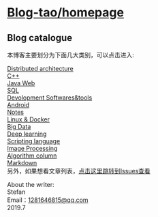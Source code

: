 # [Blog-tao/homepage](https://github.com/stefan-tao/Blog-tao/wiki/Home-page)

## Blog catalogue  

本博客主要划分为下面几大类别，可以点击进入:

[Distributed architecture](https://github.com/stefan-tao/Blog-tao/projects/1)  
[C++](https://github.com/stefan-tao/Blog-tao/projects/2)   
[Java Web](https://github.com/stefan-tao/Blog-tao/projects/3)   
[SQL](https://github.com/stefan-tao/Blog-tao/projects/4)   
[Devolopment Softwares&tools](https://github.com/stefan-tao/Blog-tao/projects/5)   
[Android](https://github.com/stefan-tao/Blog-tao/projects/6)   
[Notes](https://github.com/stefan-tao/Blog-tao/projects/7)   
[Linux &amp; Docker](https://github.com/stefan-tao/Blog-tao/projects/8)   
[Big Data](https://github.com/stefan-tao/Blog-tao/projects/9)   
[Deep learning](https://github.com/stefan-tao/Blog-tao/projects/10)   
[Scripting language](https://github.com/stefan-tao/Blog-tao/projects/11)    
[Image Processing](https://github.com/stefan-tao/Blog-tao/projects/12)   
[Algorithm column](https://github.com/stefan-tao/Blog-tao/projects/13)   
[Markdown](https://help.github.com/en/categories/writing-on-github)   
另外，如果想看文章列表，[点击这里跳转到Issues查看](https://github.com/stefan-tao/Blog-tao/issues)   

About the writer:      
Stefan   
Email：1281646815@qq.com   
2019.7   


